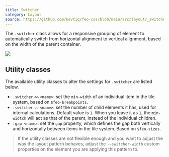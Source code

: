 ```yaml
---
title: Switcher
category: Layout
source: https://github.com/kevtiq/feo-css/blob/main/src/layout/_switcher_.scss
---
```


The `.switcher` class allows for a responsive grouping of element to automatically switch from horizontal alignment to vertical alignment, based on the width of the parent container.

![](/img/switcher.png)

## Utility classes

The available utility classes to alter the settings for `.switcher` are listed below.

- `.switcher-w-<name>`: set the `min-width` of an individual item in the tile system, based on `$feo-breakpoints`.
- `.switcher-a-<name>`: set the number of child elements it has, used for internal calculations. Default value is `1`. When you leave it as `1`, the `min-widtch` will act as that of the parent, instead of the individual children.
- `.gap-<name>`: set the `gap` property, which defines the gap both vertically and horizontally between items in the tile system. Based on `$feo-sizes`.

> If the utility classes are not flexible enough and you want to adjust the way the layout pattern behaves, adjust the `--switcher-width` custom properties on the element you are applying this pattern to.
